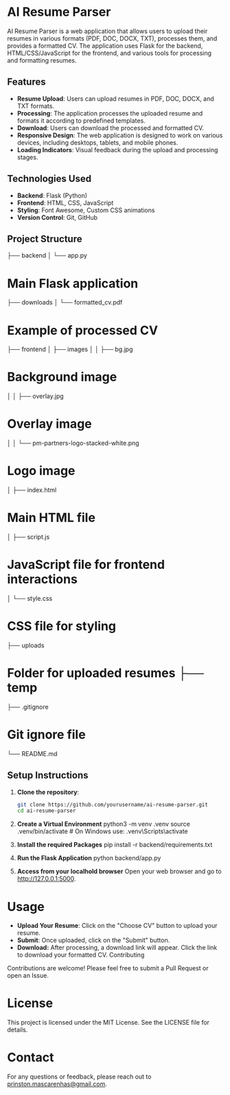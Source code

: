 # AI Resume Parser

AI Resume Parser is a web application that allows users to upload their resumes in various formats (PDF, DOC, DOCX, TXT), processes them, and provides a formatted CV. The application uses Flask for the backend, HTML/CSS/JavaScript for the frontend, and various tools for processing and formatting resumes.

## Features

- **Resume Upload**: Users can upload resumes in PDF, DOC, DOCX, and TXT formats.
- **Processing**: The application processes the uploaded resume and formats it according to predefined templates.
- **Download**: Users can download the processed and formatted CV.
- **Responsive Design**: The web application is designed to work on various devices, including desktops, tablets, and mobile phones.
- **Loading Indicators**: Visual feedback during the upload and processing stages.

## Technologies Used

- **Backend**: Flask (Python)
- **Frontend**: HTML, CSS, JavaScript
- **Styling**: Font Awesome, Custom CSS animations
- **Version Control**: Git, GitHub

## Project Structure

 ├── backend │ └── app.py 
 # Main Flask application 
 ├── downloads │ └── formatted_cv.pdf 
 # Example of processed CV 
 ├── frontend │ ├── images │ │ ├── bg.jpg 
 # Background image 
 │ │ ├── overlay.jpg
 # Overlay image 
 │ │ └── pm-partners-logo-stacked-white.png 
 # Logo image 
 │ ├── index.html 
 # Main HTML file 
 │ ├── script.js 
 # JavaScript file for frontend interactions 
 │ └── style.css 
 # CSS file for styling 
 ├── uploads 
 # Folder for uploaded resumes ├── temp 
├── .gitignore 
# Git ignore file 
└── README.md 


## Setup Instructions

1. **Clone the repository**:

   ```bash
   git clone https://github.com/yourusername/ai-resume-parser.git
   cd ai-resume-parser

2. **Create a Virtual Environment**
python3 -m venv .venv
source .venv/bin/activate   # On Windows use: .venv\Scripts\activate

3. **Install the required Packages**
pip install -r backend/requirements.txt

4. **Run the Flask Application**
python backend/app.py

5. **Access from your localhold browser**
Open your web browser and go to http://127.0.0.1:5000.

# Usage

- **Upload Your Resume**: Click on the "Choose CV" button to upload your resume.
- **Submit**: Once uploaded, click on the "Submit" button.
- **Download:** After processing, a download link will appear. Click the link to download your formatted CV.
Contributing

Contributions are welcome! Please feel free to submit a Pull Request or open an Issue.

# License
This project is licensed under the MIT License. See the LICENSE file for details.

# Contact
For any questions or feedback, please reach out to prinston.mascarenhas@gmail.com.
